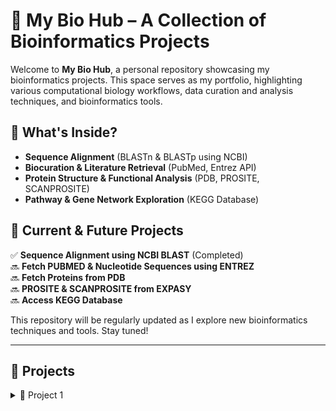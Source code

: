 # 🧬 My Bio Hub – A Collection of Bioinformatics Projects

Welcome to **My Bio Hub**, a personal repository showcasing my bioinformatics projects. This space serves as my portfolio, highlighting various computational biology workflows, data curation and analysis techniques, and bioinformatics tools.

## 🔬 What's Inside?
- **Sequence Alignment** (BLASTn & BLASTp using NCBI)
- **Biocuration & Literature Retrieval** (PubMed, Entrez API)
- **Protein Structure & Functional Analysis** (PDB, PROSITE, SCANPROSITE)
- **Pathway & Gene Network Exploration** (KEGG Database)

## 🚀 Current & Future Projects
✅ **Sequence Alignment using NCBI BLAST** (Completed)  
🔜 **Fetch PUBMED & Nucleotide Sequences using ENTREZ**  
🔜 **Fetch Proteins from PDB**  
🔜 **PROSITE & SCANPROSITE from EXPASY**  
🔜 **Access KEGG Database**   

This repository will be regularly updated as I explore new bioinformatics techniques and tools. Stay tuned!

---

## 📌 Projects

<details>
  <summary>🚀 Project 1</summary>

# **Sequence Alignment using NCBI BLAST**

### Requirements
- Python 3.x
- Biopython library
- Internet access (for querying NCBI)
- A Python environment such as Jupyter Notebook, Kaggle, or Google Colab for running the code

### Implementation
The script follows these main steps:
1. **Load the nucleotide/protein sequences** from a FASTA file.
2. **Print sequence information** including sequence length and description.
3. **Perform BLASTn/BLASTp search** on each sequence using NCBI's `qblast`.
4. **Parse and display BLAST results**, including sequence IDs, descriptions, E-values, and alignments.

<details>
  <summary>🧬 Part 1 </summary>

## **Nucleotide BLAST (BLASTn) with NCBI**
### [**Python notebook**](https://github.com/sheetalreddy25/my-bio-hub/blob/main/nucleotide-blast-blastn-with-ncbi.ipynb)

### Overview
This part of the project involves performing a Nucleotide BLAST (BLASTn) search using the TP53 gene sequence. BLASTn is used to compare a nucleotide sequence against the NCBI nucleotide database to identify homologous sequences.

### Dataset
- The dataset used is the **TP53 gene sequence**, available at:  
  [NCBI TP53 Gene](https://www.ncbi.nlm.nih.gov/gene/7157)

</details>

<details>
  <summary>🧪 Part 2 </summary>

## **Protein BLAST (BLASTp) with NCBI**
### [**Python notebook**](https://github.com/sheetalreddy25/my-bio-hub/blob/main/protein-blast-blastp-with-ncbi.ipynb)

### Overview
This part of the project involves performing a Protein BLAST (BLASTp) search using the translated TP53 protein sequence. BLASTp is used to compare an amino acid sequence against the NCBI protein database to identify homologous sequences.

### Dataset
- The dataset used is the **TP53 protein sequence**, available at:  
  [UniProt P04637](https://www.uniprot.org/uniprotkb/P04637/entry)</br>
  [FASTA Download](https://rest.uniprot.org/uniprotkb/P04637.fasta)

</details>

</details>
